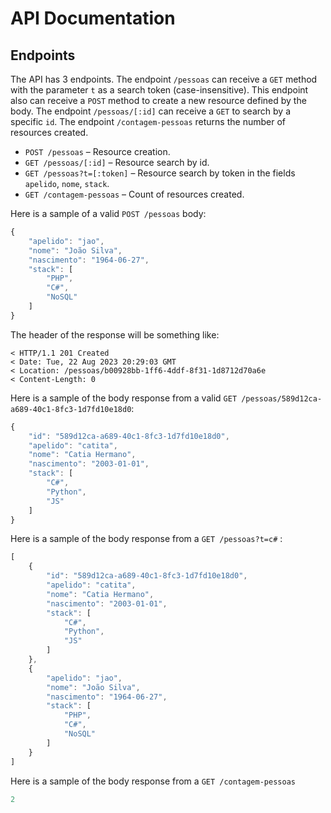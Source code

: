 # API Documentation

## Endpoints

The API has 3 endpoints. The endpoint `/pessoas` can receive a `GET` method with the
parameter `t` as a search token (case-insensitive). This endpoint also can receive a `POST`
method to create a new resource defined by the body. The endpoint `/pessoas/[:id]` can 
receive a `GET` to search by a specific `id`. The endpoint `/contagem-pessoas` returns 
the number of resources created.

- `POST /pessoas` – Resource creation.
- `GET /pessoas/[:id]` – Resource search by id.
- `GET /pessoas?t=[:token]` – Resource search by token in the fields `apelido`, `nome`, `stack`.
- `GET /contagem-pessoas` – Count of resources created.

Here is a sample of a valid `POST /pessoas` body:

```js
{
    "apelido": "jao",
    "nome": "João Silva",
    "nascimento": "1964-06-27",
    "stack": [
        "PHP",
        "C#",
        "NoSQL"
    ]
}
```
The header of the response will be something like:

```
< HTTP/1.1 201 Created
< Date: Tue, 22 Aug 2023 20:29:03 GMT
< Location: /pessoas/b00928bb-1ff6-4ddf-8f31-1d8712d70a6e
< Content-Length: 0
```

Here is a sample of the body response from a valid `GET /pessoas/589d12ca-a689-40c1-8fc3-1d7fd10e18d0`:

```js
{
	"id": "589d12ca-a689-40c1-8fc3-1d7fd10e18d0",
	"apelido": "catita",
	"nome": "Catia Hermano",
	"nascimento": "2003-01-01",
	"stack": [
		"C#",
		"Python",
		"JS"
	]
}
```

Here is a sample of the body response from a `GET /pessoas?t=c#` :

```js
[
    {
        "id": "589d12ca-a689-40c1-8fc3-1d7fd10e18d0",
        "apelido": "catita",
        "nome": "Catia Hermano",
        "nascimento": "2003-01-01",
        "stack": [
            "C#",
            "Python",
            "JS"
	    ]
    },
    {
        "apelido": "jao",
        "nome": "João Silva",
        "nascimento": "1964-06-27",
        "stack": [
            "PHP",
            "C#",
            "NoSQL"
        ]
    }
]
```

Here is a sample of the body response from a `GET /contagem-pessoas`

```js
2
```